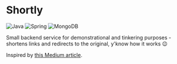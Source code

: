 # Shortly
![Java](https://img.shields.io/badge/java-%23ED8B00.svg?style=for-the-badge&logo=openjdk&logoColor=white) ![Spring](https://img.shields.io/badge/spring-%236DB33F.svg?style=for-the-badge&logo=spring&logoColor=white) ![MongoDB](https://img.shields.io/badge/MongoDB-%234ea94b.svg?style=for-the-badge&logo=mongodb&logoColor=white) 

Small backend service for demonstrational and tinkering purposes - shortens links and redirects to the original, y'know how it works 😉

Inspired by [this Medium article](https://medium.com/@sandeep4.verma/system-design-scalable-url-shortener-service-like-tinyurl-106f30f23a82).
